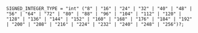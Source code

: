 <!-- This file is generated automatically by infrastructure scripts. Please don't edit by hand. -->

```{ .ebnf .slang-ebnf #SIGNED_INTEGER_TYPE }
SIGNED_INTEGER_TYPE = "int" ("8" | "16" | "24" | "32" | "40" | "48" | "56" | "64" | "72" | "80" | "88" | "96" | "104" | "112" | "120" | "128" | "136" | "144" | "152" | "160" | "168" | "176" | "184" | "192" | "200" | "208" | "216" | "224" | "232" | "240" | "248" | "256")?;
```
